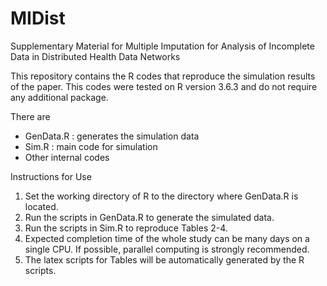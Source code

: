 # MIDist
Supplementary Material for Multiple Imputation for Analysis of Incomplete Data in Distributed Health Data Networks

This repository contains the R codes that reproduce the simulation results of the paper.
This codes were tested on R version 3.6.3 and do not require any additional package.


There are
- GenData.R : generates the simulation data
- Sim.R : main code for simulation
- Other internal codes


Instructions for Use
1.	Set the working directory of R to the directory where GenData.R is located.
2.	Run the scripts in GenData.R to generate the simulated data.
3.	Run the scripts in Sim.R to reproduce Tables 2-4.
4. 	Expected completion time of the whole study can be many days on a single CPU. If possible, parallel computing is strongly recommended.
5.	The latex scripts for Tables will be automatically generated by the R scripts.
